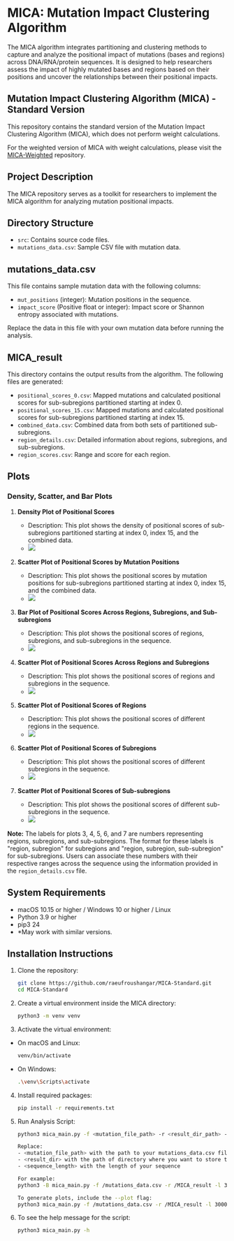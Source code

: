 # MICA: Mutation Impact Clustering Algorithm

The MICA algorithm integrates partitioning and clustering methods to capture and analyze the positional impact of mutations (bases and regions) across DNA/RNA/protein sequences. It is designed to help researchers assess the impact of highly mutated bases and regions based on their positions and uncover the relationships between their positional impacts.

## Mutation Impact Clustering Algorithm (MICA) - Standard Version

This repository contains the standard version of the Mutation Impact Clustering Algorithm (MICA), which does not perform weight calculations.

For the weighted version of MICA with weight calculations, please visit the [MICA-Weighted](https://github.com/raeufroushangar/MICA-Weighted) repository.

## Project Description

The MICA repository serves as a toolkit for researchers to implement the MICA algorithm for analyzing mutation positional impacts.

## Directory Structure

- `src`: Contains source code files.
- `mutations_data.csv`: Sample CSV file with mutation data.

## mutations_data.csv

This file contains sample mutation data with the following columns:
- `mut_positions` (integer): Mutation positions in the sequence.
- `impact_score` (Positive float or integer): Impact score or Shannon entropy associated with mutations.

Replace the data in this file with your own mutation data before running the analysis.

## MICA_result

This directory contains the output results from the algorithm. The following files are generated:
- `positional_scores_0.csv`: Mapped mutations and calculated positional scores for sub-subregions partitioned starting at index 0.
- `positional_scores_15.csv`: Mapped mutations and calculated positional scores for sub-subregions partitioned starting at index 15.
- `combined_data.csv`: Combined data from both sets of partitioned sub-subregions.
- `region_details.csv`: Detailed information about regions, subregions, and sub-subregions.
- `region_scores.csv`: Range and score for each region.

## Plots

### Density, Scatter, and Bar Plots

1. **Density Plot of Positional Scores**
   - Description: This plot shows the density of positional scores of sub-subregions partitioned starting at index 0, index 15, and the combined data.
   - ![](MICA_result/positional_score_density_plot.png)

2. **Scatter Plot of Positional Scores by Mutation Positions**
   - Description: This plot shows the positional scores by mutation positions for sub-subregions partitioned starting at index 0, index 15, and the combined data.
   - ![](MICA_result/positional_scores_by_mutation_positions.png)

3. **Bar Plot of Positional Scores Across Regions, Subregions, and Sub-subregions**
   - Description: This plot shows the positional scores of regions, subregions, and sub-subregions in the sequence.
   - ![](MICA_result/positional_scores_of_regions_subregions_subsubregions.png)

4. **Scatter Plot of Positional Scores Across Regions and Subregions**
   - Description: This plot shows the positional scores of regions and subregions in the sequence.
   - ![](MICA_result/positional_scores_of_regions_subregions.png)

5. **Scatter Plot of Positional Scores of Regions**
   - Description: This plot shows the positional scores of different regions in the sequence.
   - ![](MICA_result/positional_scores_regions.png)

6. **Scatter Plot of Positional Scores of Subregions**
   - Description: This plot shows the positional scores of different subregions in the sequence.
   - ![](MICA_result/positional_scores_subregions.png)

7. **Scatter Plot of Positional Scores of Sub-subregions**
   - Description: This plot shows the positional scores of different sub-subregions in the sequence.
   - ![](MICA_result/positional_scores_subsubregions.png)

**Note:** The labels for plots 3, 4, 5, 6, and 7 are numbers representing regions, subregions, and sub-subregions. The format for these labels is "region, subregion" for subregions and "region, subregion, sub-subregion" for sub-subregions. Users can associate these numbers with their respective ranges across the sequence using the information provided in the `region_details.csv` file.

## System Requirements

- macOS 10.15 or higher / Windows 10 or higher / Linux
- Python 3.9 or higher
- pip3 24
- *May work with similar versions.

## Installation Instructions

1. Clone the repository:
   ```bash
   git clone https://github.com/raeufroushangar/MICA-Standard.git
   cd MICA-Standard

2. Create a virtual environment inside the MICA directory:
   ```bash
   python3 -m venv venv

3. Activate the virtual environment:

- On macOS and Linux:
   ```bash
   venv/bin/activate
- On Windows:
   ```bash
   .\venv\Scripts\activate

4. Install required packages:
   ```bash
   pip install -r requirements.txt

5. Run Analysis Script:
   ```bash
   python3 mica_main.py -f <mutation_file_path> -r <result_dir_path> -l <sequence_length>

   Replace: 
   - <mutation_file_path> with the path to your mutations_data.csv file
   - <result_dir> with the path of directory where you want to store the results
   - <sequence_length> with the length of your sequence
   
   For example:
   python3 -B mica_main.py -f /mutations_data.csv -r /MICA_result -l 30000

   To generate plots, include the --plot flag:
   python3 mica_main.py -f /mutations_data.csv -r /MICA_result -l 30000 --plot

6. To see the help message for the script:
   ```bash
   python3 mica_main.py -h
